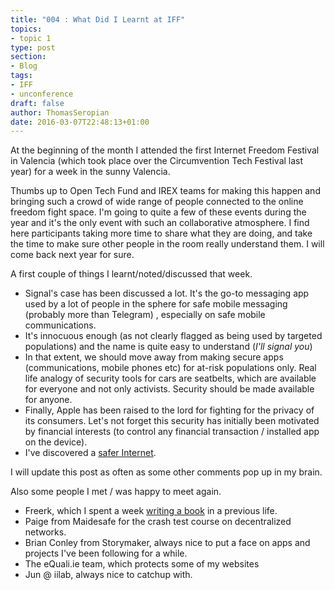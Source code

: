 ```yaml
---
title: "004 : What Did I Learnt at IFF"
topics:
- topic 1
type: post
section: 
- Blog
tags: 
- IFF
- unconference
draft: false
author: ThomasSeropian
date: 2016-03-07T22:48:13+01:00
---
```


At the beginning of the month I attended the first Internet Freedom Festival in Valencia (which took place over the Circumvention Tech Festival last year) for a week in the sunny Valencia.

Thumbs up to Open Tech Fund and IREX teams for making this happen and bringing such a crowd of wide range of people connected to the online freedom fight space. I'm going to quite a few of these events during the year and it's the only event with such an collaborative atmosphere. I find here participants taking more time to share what they are doing, and take the time to make sure other people in the room really understand them. I will come back next year for sure.

A first couple of things I learnt/noted/discussed that week. 

- Signal's case has been discussed a lot. It's the go-to messaging app used by a lot of people in the sphere for safe mobile messaging (probably more than Telegram) , especially on safe mobile communications. 
- It's innocuous enough (as not clearly flagged as being used by targeted populations) and the name is quite easy to understand (_I'll signal you_)
- In that extent, we should move away from making secure apps (communications, mobile phones etc) for at-risk populations only. Real life analogy of security tools for cars are seatbelts, which are available for everyone and not only activists. Security should be made available for anyone.
- Finally, Apple has been raised to the lord for fighting for the privacy of its consumers. Let's not forget this security has initially been motivated by financial interests (to control any financial transaction / installed app on the device).
- I've discovered a [safer Internet](http://maidsafe.net/).

I will update this post as often as some other comments pop up in my brain.

Also some people I met / was happy to meet again. 

- Freerk, which I spent a week [writing a book](https://flossmanuals.net/bypassing-censorship/) in a previous life.
- Paige from Maidesafe for the crash test course on decentralized networks.
- Brian Conley from Storymaker, always nice to put a face on apps and projects I've been following for a while.
- The eQuali.ie team, which protects some of my websites
- Jun @ iilab, always nice to catchup with.
